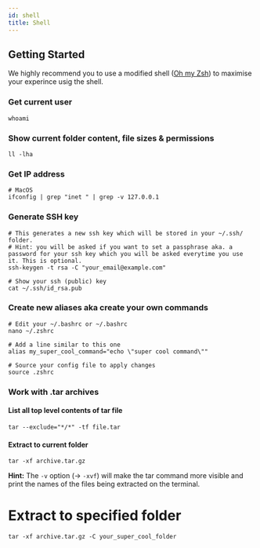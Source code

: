 ```yaml
---
id: shell
title: Shell
---
```


## Getting Started

We highly recommend you to use a modified shell ([Oh my Zsh](oh_my_zsh.md)) to maximise your experince usig the shell.

### Get current user
```shell
whoami
```

### Show current folder content, file sizes & permissions
```shell
ll -lha
```

### Get IP address

```shell
# MacOS
ifconfig | grep "inet " | grep -v 127.0.0.1
```

### Generate SSH key

```shell
# This generates a new ssh key which will be stored in your ~/.ssh/ folder.
# Hint: you will be asked if you want to set a passphrase aka. a password for your ssh key which you will be asked everytime you use it. This is optional.
ssh-keygen -t rsa -C "your_email@example.com"

# Show your ssh (public) key
cat ~/.ssh/id_rsa.pub
```

### Create new aliases aka create your own commands

```shell
# Edit your ~/.bashrc or ~/.bashrc
nano ~/.zshrc

# Add a line similar to this one
alias my_super_cool_command="echo \"super cool command\""

# Source your config file to apply changes
source .zshrc
```

### Work with .tar archives

#### List all top level contents of tar file
```shell
tar --exclude="*/*" -tf file.tar
```

#### Extract to current folder
```shell
tar -xf archive.tar.gz
```
**Hint:** The `-v` option (-> `-xvf`) will make the tar command more visible and print the names of the files being extracted on the terminal. 

# Extract to specified folder
```shell
tar -xf archive.tar.gz -C your_super_cool_folder
```
